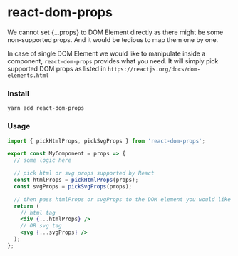 # react-dom-props

We cannot set {...props} to DOM Element directly as there might be some non-supported props. And it would be tedious to map them one by one.

In case of single DOM Element we would like to manipulate inside a component, `react-dom-props` provides what you need. It will simply pick supported DOM props as listed in `https://reactjs.org/docs/dom-elements.html`

### Install

```
yarn add react-dom-props
```

### Usage

```jsx
import { pickHtmlProps, pickSvgProps } from 'react-dom-props';

export const MyComponent = props => {
  // some logic here

  // pick html or svg props supported by React
  const htmlProps = pickHtmlProps(props);
  const svgProps = pickSvgProps(props);

  // then pass htmlProps or svgProps to the DOM element you would like to manipulate
  return (
    // html tag
    <div {...htmlProps} />
    // OR svg tag
    <svg {...svgProps} />
  );
};
```
